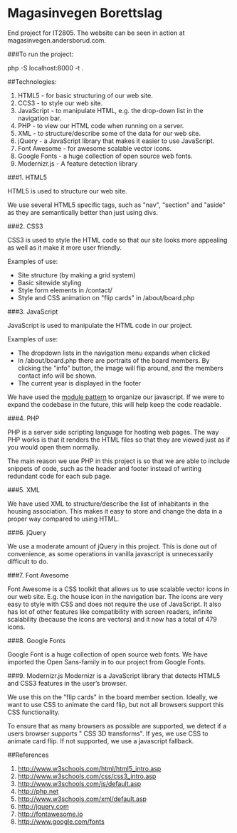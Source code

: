 Magasinvegen Borettslag
=======================

End project for IT2805. The website can be seen in action at magasinvegen.andersborud.com.

###To run the project:

  php -S localhost:8000 -t .

##Technologies:

1. HTML5 - for basic structuring of our web site.
2. CCS3 - to style our web site.
3. JavaScript - to manipulate HTML, e.g. the drop-down list in the navigation bar.
4. PHP - to view our HTML code when running on a server.
5. XML - to structure/describe some of the data for our web site.
6. jQuery - a JavaScript library that makes it easier to use JavaScript.
7. Font Awesome - for awesome scalable vector icons.
8. Google Fonts - a huge collection of open source web fonts.
9. Modernizr.js - A feature detection library

###1. HTML5

HTML5 is used to structure our web site. 

We use several HTML5 specific tags, such as "nav", "section" and "aside" as they are semantically better than just using divs.

###2. CSS3

CSS3 is used to style the HTML code so that our site looks more appealing as
well as it make it more user friendly.

Examples of use:
- Site structure (by making a grid system)
- Basic sitewide styling
- Style form elements in /contact/
- Style and CSS animation on "flip cards" in /about/board.php

###3. JavaScript

JavaScript is used to manipulate the HTML code in our project.

Examples of use:
- The dropdown lists in the navigation menu expands when clicked
- In /about/board.php there are portraits of the board members. By clicking the "info" button, the image will flip around, and the members contact info will be shown.
- The current year is displayed in the footer

We have used the [module pattern](http://www.adequatelygood.com/JavaScript-Module-Pattern-In-Depth.html) to organize our javascript. If we were to expand the codebase in the future, this will help keep the code readable.

###4. PHP

PHP is a server side scripting language for hosting web pages.
The way PHP works is that it renders the HTML files so that they are viewed
just as if you would open them normally.

The main reason we use PHP in this project is so that we are able to include snippets of code, such as the header and footer instead of writing redundant code for each sub page.

###5. XML

We have used XML to structure/describe the list of inhabitants in the housing association. This makes it easy to store and change the data in a proper way compared to using HTML.

###6. jQuery

We use a moderate amount of jQuery in this project. This is done out of convenience, as some operations in vanilla javascript is unnecessarily difficult to do.

###7. Font Awesome

Font Awesome is a CSS toolkit that allows us to use scalable vector icons in
our web site. E.g. the house icon in the navigation bar. The icons are very easy to style with CSS and does not require the use of JavaScript. It also has lot of other features like compatibility with screen readers, infinite scalability (because the icons are vectors) and it now has a total of 479 icons.

###8. Google Fonts

Google Font is a huge collection of open source web fonts. We have imported
the Open Sans-family in to our project from Google Fonts.

###9. Modernizr.js
Modernizr is a JavaScript library that detects HTML5 and CSS3 features in the user’s browser. 

We use this on the "flip cards" in the board member section. Ideally, we want to use CSS to animate the card flip, but not all browsers support this CSS functionality.

To ensure that as many browsers as possible are supported, we detect if a users browser supports " CSS 3D transforms". If yes, we use CSS to animate card flip. If not supported, we use a javascript fallback.


##References

1. http://www.w3schools.com/html/html5_intro.asp
2. http://www.w3schools.com/css/css3_intro.asp
3. http://www.w3schools.com/js/default.asp
4. http://php.net
5. http://www.w3schools.com/xml/default.asp
6. http://jquery.com
7. http://fontawesome.io
8. http://www.google.com/fonts
